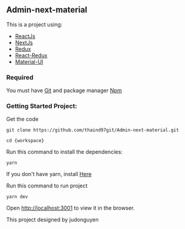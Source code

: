 ## Admin-next-material

This is a project using:

- [ReactJs](https://reactjs.org/)
- [NextJs](https://nextjs.org/learn/basics/create-nextjs-app)
- [Redux](https://github.com/reduxjs/redux)
- [React-Redux](https://github.com/reduxjs/react-redux)
- [Material-UI](https://material-ui.com/)

### Required

You must have [Git](https://github.com) and package manager [Npm](https://nodejs.org/en/)

### Getting Started Project:

Get the code

```
git clone https://github.com/thaind97git/Admin-next-material.git

cd {workspace}
```

Run this command to install the dependencies:

```
yarn
```

If you don't have yarn, install [Here](https://yarnpkg.com/)

Run this command to run project

```
yarn dev
```

Open [http://localhost:3001](http://localhost:3001) to view it in the browser.

This project designed by judonguyen
